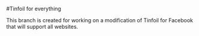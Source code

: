#Tinfoil for everything

This branch is created for working on a modification of Tinfoil for Facebook that will support all websites.
